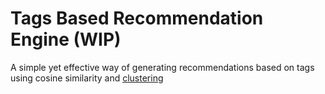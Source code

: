 # Tags Based Recommendation Engine (WIP)
A simple yet effective way of generating recommendations based on tags using cosine similarity and [clustering](docs/clustering.md)
